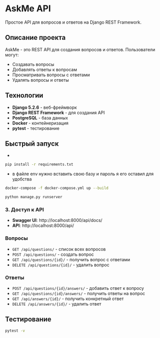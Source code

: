 # AskMe API

Простое API для вопросов и ответов на Django REST Framework.

## Описание проекта

AskMe - это REST API для создания вопросов и ответов. Пользователи могут:
- Создавать вопросы
- Добавлять ответы к вопросам
- Просматривать вопросы с ответами
- Удалять вопросы и ответы

## Технологии

- **Django 5.2.6** - веб-фреймворк
- **Django REST Framework** - для создания API
- **PostgreSQL** - база данных
- **Docker** - контейнеризация
- **pytest** - тестирование

## Быстрый запуск
- 
```bash
pip install -r requirements.txt
```
- в файле env нужно вставить свою базу и пароль я его оставил для удобства
```bash
docker-compose -f docker-compose.yml up --build
```
```bash
python manage.py runserver
```

### 3. Доступ к API
- **Swagger UI**: http://localhost:8000/api/docs/
- **API**: http://localhost:8000/api/

### Вопросы
- `GET /api/questions/` - список всех вопросов
- `POST /api/questions/` - создать вопрос
- `GET /api/questions/{id}/` - получить вопрос с ответами
- `DELETE /api/questions/{id}/` - удалить вопрос

### Ответы
- `POST /api/questions/{id}/answers/` - добавить ответ к вопросу
- `GET /api/questions/{id}/answers/` - получить ответы на вопрос
- `GET /api/answers/{id}/` - получить конкретный ответ
- `DELETE /api/answers/{id}/` - удалить ответ

## Тестирование

```bash
pytest -v
```
